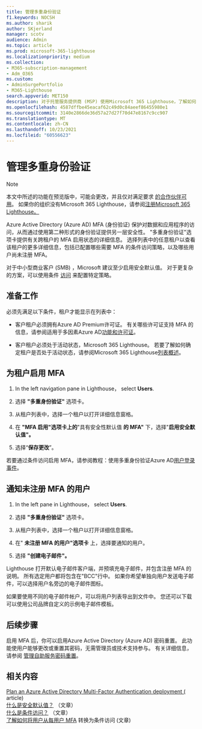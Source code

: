 ```yaml
---
title: 管理多重身份验证
f1.keywords: NOCSH
ms.author: sharik
author: SKjerland
manager: scotv
audience: Admin
ms.topic: article
ms.prod: microsoft-365-lighthouse
ms.localizationpriority: medium
ms.collection:
- M365-subscription-management
- Adm_O365
ms.custom:
- AdminSurgePortfolio
- M365-Lighthouse
search.appverid: MET150
description: 对于托管服务提供商 (MSP) 使用Microsoft 365 Lighthouse，了解如何管理多重身份验证。
ms.openlocfilehash: 4587dffbe45eacaf62c49d0c84aeef86455980e1
ms.sourcegitcommit: 3140e2866de36d57a27d27f70d47e8167c9cc907
ms.translationtype: MT
ms.contentlocale: zh-CN
ms.lasthandoff: 10/23/2021
ms.locfileid: "60556623"
---
```

# <a name="manage-multifactor-authentication"></a>管理多重身份验证

> [!NOTE]
> 本文中所述的功能在预览版中，可能会更改，并且仅对满足要求 [的合作伙伴可用](m365-lighthouse-requirements.md)。 如果你的组织没有Microsoft 365 Lighthouse，请参阅[注册Microsoft 365 Lighthouse。](m365-lighthouse-sign-up.md)

Azure Active Directory (Azure AD) MFA (身份验证) 保护对数据和应用程序的访问，从而通过使用第二种形式的身份验证提供另一层安全性。 "多重身份验证"选项卡提供有关跨租户的 MFA 启用状态的详细信息。 选择列表中的任意租户以查看该租户的更多详细信息，包括已配置哪些需要 MFA 的条件访问策略，以及哪些用户尚未注册 MFA。

对于中小型商业客户 (SMB) ，Microsoft 建议至少启用安全默认值。 [](/azure/active-directory/fundamentals/concept-fundamentals-security-defaults) 对于更复杂的方案，可以使用条件 [访问](/azure/active-directory/conditional-access/overview) 来配置特定策略。

## <a name="before-you-begin"></a>准备工作

必须先满足以下条件，租户才能显示在列表中：

- 客户租户必须拥有Azure AD Premium许可证。 有关哪些许可证支持 MFA 的信息，请参阅适用于多因素Azure AD[功能和许可证](/azure/active-directory/authentication/concept-mfa-licensing)。

- 客户租户必须处于活动状态，Microsoft 365 Lighthouse。 若要了解如何确定租户是否处于活动状态，请参阅Microsoft 365 Lighthouse[列表概述](/microsoft-365/lighthouse/m365-lighthouse-tenant-list-overview)。

## <a name="enable-mfa-for-a-tenant"></a>为租户启用 MFA

1. In the left navigation pane in Lighthouse， select **Users**.

2. 选择 **"多重身份验证"** 选项卡。

3. 从租户列表中，选择一个租户以打开详细信息窗格。

4. 在 **"MFA 启用"选项卡上的**"具有安全性默认值 **的 MFA"** 下，选择"**启用安全默认值"。**

5. 选择“**保存更改**”。

若要通过条件访问启用 MFA，请参阅教程：使用多重身份验证Azure AD[用户登录事件](/azure/active-directory/authentication/tutorial-enable-azure-mfa)。

## <a name="notify-users-who-arent-registered-for-mfa"></a>通知未注册 MFA 的用户

1. In the left pane in Lighthouse， select **Users**.

2. 选择 **"多重身份验证"** 选项卡。

3. 从租户列表中，选择一个租户以打开详细信息窗格。

4. 在" **未注册 MFA 的用户"选项卡** 上，选择要通知的用户。

5. 选择 **"创建电子邮件"。**

Lighthouse 打开默认电子邮件客户端，并预填充电子邮件，并包含注册 MFA 的说明。 所有选定用户都将包含在"BCC"行中。 如果你希望单独向用户发送电子邮件，可以选择用户名旁边的电子邮件图标。

如果要使用不同的电子邮件帐户，可以将用户列表导出到文件中。 您还可以下载可以使用公司品牌自定义的示例电子邮件模板。

## <a name="next-steps"></a>后续步骤

启用 MFA 后，你可以启用Azure Active Directory (Azure AD) 密码重置。 此功能使用户能够更改或重置其密码，无需管理员或技术支持参与。 有关详细信息，请参阅 [管理自助服务密码重置](m365-lighthouse-manage-sspr.md)。

## <a name="related-content"></a>相关内容

[Plan an Azure Active Directory Multi-Factor Authentication deployment (](/azure/active-directory/authentication/howto-mfa-getstarted) article) \
[什么是安全默认值？](/azure/active-directory/fundamentals/concept-fundamentals-security-defaults) （文章）\
[什么是条件访问？](/azure/active-directory/conditional-access/overview) （文章）\
[了解如何将用户从每用户 MFA](/azure/active-directory/authentication/howto-mfa-getstarted#convert-users-from-per-user-mfa-to-conditional-access-based-mfa) 转换为条件访问 (文章) 
